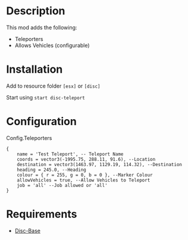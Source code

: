 # Description

This mod adds the following:

- Teleporters
- Allows Vehicles (configurable)

# Installation
Add to resource folder `[esx]` or `[disc]`

Start using `start disc-teleport`

# Configuration

Config.Teleporters
```
{
    name = 'Test Teleport', -- Teleport Name
    coords = vector3(-1995.75, 288.11, 91.6), --Location
    destination = vector3(1463.97, 1129.19, 114.32), --Destination
    heading = 245.0, --Heading
    colour = { r = 255, g = 0, b = 0 }, --Marker Colour
    allowVehicles = true, --Allow Vehicles to Teleport
    job = 'all' --Job allowed or 'all'
}
```

# Requirements

- [Disc-Base](https://github.com/DiscworldZA/gta-resources/tree/master/disc-base)